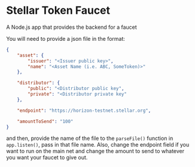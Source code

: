 # Stellar Token Faucet

A Node.js app that provides the backend for a faucet

You will need to provide a json file in the format:

```json
{
    "asset": {
        "issuer": "<Issuer public key>",
        "name": "<Asset Name (i.e. ABC, SomeToken)>"
    },

    "distributor": {
        "public": "<Distributor public key",
        "private": "<Distributor private key"
    },

    "endpoint": "https://horizon-testnet.stellar.org",

    "amountToSend": "100"
}
```
and then, provide the name of the file to the `parseFile()` function in `app.listen()`, pass in that file name. Also, change the endpoint field if you want to run on the main net and change the amount to send to whatever you want your faucet to give out.




